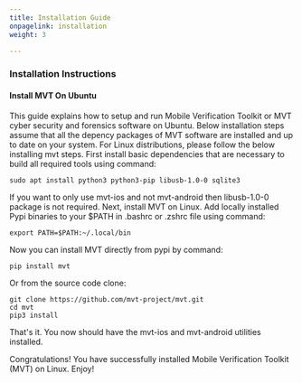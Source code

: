 ```yaml
---
title: Installation Guide
onpagelink: installation
weight: 3

---
```


### **Installation Instructions**

#### **Install MVT On Ubuntu**

This guide explains how to setup and run Mobile Verification Toolkit or MVT cyber security and forensics software on Ubuntu. Below installation steps assume that all the depency packages of MVT software are installed and up to date on your system. For Linux distributions, please follow the below installing mvt steps. First install basic dependencies that are necessary to build all required tools using command:

    sudo apt install python3 python3-pip libusb-1.0-0 sqlite3

If you want to only use mvt-ios and not mvt-android then libusb-1.0-0 package is not required. Next, install MVT on Linux. Add locally installed Pypi binaries to your $PATH in .bashrc or .zshrc file using command:

    export PATH=$PATH:~/.local/bin

Now you can install MVT directly from pypi by command:

    pip install mvt

Or from the source code clone:

    git clone https://github.com/mvt-project/mvt.git
    cd mvt
    pip3 install

That's it. You now should have the mvt-ios and mvt-android utilities installed.

Congratulations! You have successfully installed Mobile Verification Toolkit (MVT) on Linux. Enjoy!
